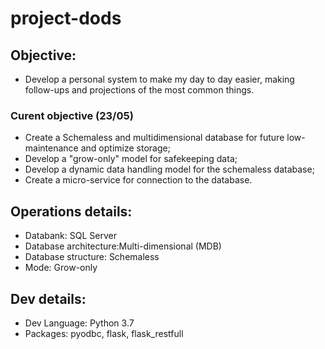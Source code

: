 # project-dods
 
## Objective:

- Develop a personal system to make my day to day easier, making follow-ups and projections of the most common things.

### Curent objective (23/05)

- Create a Schemaless and multidimensional database for future low-maintenance and optimize storage;
- Develop a "grow-only" model for safekeeping data;
- Develop a dynamic data handling model for the schemaless database;
- Create a micro-service for connection to the database.

## Operations details:

- Databank: 		SQL Server
- Database architecture:Multi-dimensional (MDB)
- Database structure:	Schemaless
- Mode:			Grow-only

## Dev details:

- Dev Language:		Python 3.7
- Packages:			pyodbc, flask, flask_restfull